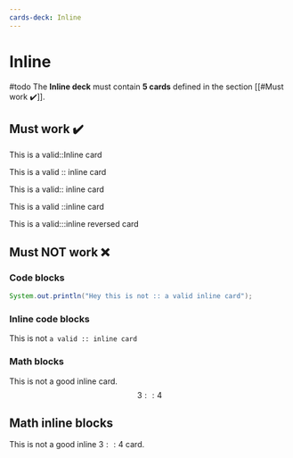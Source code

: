 ```yaml
---
cards-deck: Inline
---
```


# Inline
#todo The **Inline deck** must contain **5 cards** defined in the section [[#Must work ✔️]].

## Must work ✔️

This is a valid::Inline card

This is a valid :: inline card

This is a valid:: inline card

This is a valid ::inline card

This is a valid:::inline reversed card

## Must NOT work ❌

### Code blocks
```java
System.out.println("Hey this is not :: a valid inline card");
```

### Inline code blocks
This is not `a valid :: inline card`

### Math blocks
This is not a good inline card. $$3::4$$

## Math inline blocks
This is not a good inline $3::4$ card.